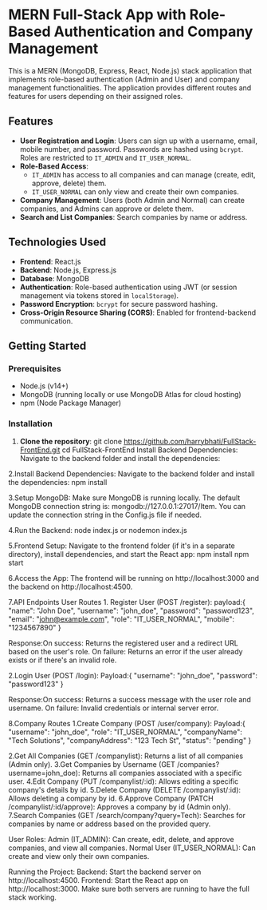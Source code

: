 # MERN Full-Stack App with Role-Based Authentication and Company Management

This is a MERN (MongoDB, Express, React, Node.js) stack application that implements role-based authentication (Admin and User) and company management functionalities. The application provides different routes and features for users depending on their assigned roles.

## Features

- **User Registration and Login**: Users can sign up with a username, email, mobile number, and password. Passwords are hashed using `bcrypt`. Roles are restricted to `IT_ADMIN` and `IT_USER_NORMAL`.
- **Role-Based Access**: 
  - `IT_ADMIN` has access to all companies and can manage (create, edit, approve, delete) them.
  - `IT_USER_NORMAL` can only view and create their own companies.
- **Company Management**: Users (both Admin and Normal) can create companies, and Admins can approve or delete them.
- **Search and List Companies**: Search companies by name or address.
  
## Technologies Used

- **Frontend**: React.js
- **Backend**: Node.js, Express.js
- **Database**: MongoDB
- **Authentication**: Role-based authentication using JWT (or session management via tokens stored in `localStorage`).
- **Password Encryption**: `bcrypt` for secure password hashing.
- **Cross-Origin Resource Sharing (CORS)**: Enabled for frontend-backend communication.

## Getting Started

### Prerequisites

- Node.js (v14+)
- MongoDB (running locally or use MongoDB Atlas for cloud hosting)
- npm (Node Package Manager)

### Installation

1. **Clone the repository**:
   git clone https://github.com/harrybhati/FullStack-FrontEnd.git
   cd FullStack-FrontEnd
   Install Backend Dependencies: Navigate to the backend folder and install the dependencies:

2.Install Backend Dependencies: Navigate to the backend folder and install the dependencies:
  npm install

3.Setup MongoDB:
Make sure MongoDB is running locally.
The default MongoDB connection string is: mongodb://127.0.0.1:27017/Item. You can update the connection string in the Config.js file if needed.


4.Run the Backend:
  node index.js or nodemon index.js


5.Frontend Setup:
  Navigate to the frontend folder (if it's in a separate directory), install dependencies, and start the React app:
  npm install
  npm start

6.Access the App: The frontend will be running on http://localhost:3000 and the backend on http://localhost:4500.


7.API Endpoints 
     User Routes
        1. Register User (POST /register):
             payload:{
                     "name": "John Doe",
                     "username": "john_doe",
                     "password": "password123",
                     "email": "john@example.com",
                      "role": "IT_USER_NORMAL",
                     "mobile": "1234567890"
                        }

  Response:On success: Returns the registered user and a redirect URL based on the user's role.
          On failure: Returns an error if the user already exists or if there's an invalid role.


  2.Login User (POST /login):
       Payload:{
                 "username": "john_doe",
                 "password": "password123"
                 }

  Response:On success: Returns a success message with the user role and username.
           On failure: Invalid credentials or internal server error.      





8.Company Routes
    1.Create Company (POST /user/company):
       Payload:{
                  "username": "john_doe",
                  "role": "IT_USER_NORMAL",
                   "companyName": "Tech Solutions",
                   "companyAddress": "123 Tech St",
                   "status": "pending"
                   }

  2.Get All Companies (GET /companylist):
       Returns a list of all companies (Admin only).
  3.Get Companies by Username (GET /companies?username=john_doe):
        Returns all companies associated with a specific user.
 4.Edit Company (PUT /companylist/:id):
       Allows editing a specific company's details by id.
5.Delete Company (DELETE /companylist/:id):
   Allows deleting a company by id.
6.Approve Company (PATCH /companylist/:id/approve):
   Approves a company by id (Admin only).
7.Search Companies (GET /search/company?query=Tech):
     Searches for companies by name or address based on the provided query.



User Roles:
         Admin (IT_ADMIN): Can create, edit, delete, and approve companies, and view all companies.
         Normal User (IT_USER_NORMAL): Can create and view only their own companies.




Running the Project:
                 Backend: Start the backend server on http://localhost:4500.
                Frontend: Start the React app on http://localhost:3000.
               Make sure both servers are running to have the full stack working.




              
